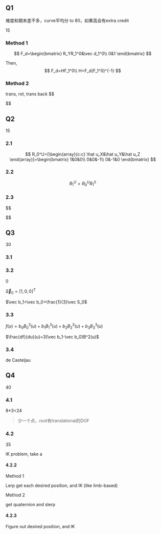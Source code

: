 

## Q1

难度和期末差不多，curve平均分 to 80，如果高会有extra credit



15

### Method 1

$$
F_d=\begin{bmatrix}
R_YR_1^0&\vec d_1^0\\
0&1
\end{bmatrix}
$$

Then,
$$
F_d=HF_1^0\\
H=F_d(F_1^0)^{-1}
$$

### Method 2

trans, rot, trans back
$$

$$

## Q2

15

### 2.1

$$
R_0^U=[\begin{array}{c:c}
\hat u_X&\hat u_Y&\hat u_Z
\end{array}]=\begin{bmatrix}
1&0&0\\
0&0&-1\\
0&-1&0
\end{bmatrix}
$$

### 2.2

$$
R_1^U=R_0^UR_1^0
$$

### 2.3

$$

$$



## Q3

30

### 3.1



### 3.2

0

$\vec S_0=[1,0,0]^T$

$\vec b_1=\vec b_0+\frac{1}{3}\vec S_0$

### 3.3

$f(u)=b_0B_0^3(u)+b_1B_1^3(u)+b_2B_2^3(u)+b_3B_3^3(u)$

$\frac{df}{du}(u)=3(\vec b_1-\vec b_0)B^2(u)$

### 3.4

de Casteljau

## Q4

40

### 4.1

8*3=24

> 少一个点，root有translational的DOF

### 4.2

35

IK problem, take a 

#### 4.2.2

Method 1

Lerp get each desired position, and IK (like limb-based)

Method 2

get quaternion and slerp

#### 4.2.3

Figure out desired position, and IK